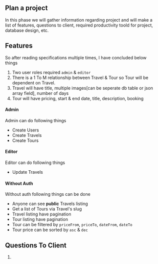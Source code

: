 ## Plan a project
In this phase we will gather information regarding project and will make a list of features, questions to client, required productivity toold for project, database design, etc.

## Features
So after reading specifications multiple times, I have concluded below things

1) Two user roles required `admin` & `editor`
2) There is a 1 To M relationship between Travel & Tour so Tour will be dependent on Travel.
3) Travel will have title, multiple images[can be seperate db table or json array field], number of days
4) Tour will have pricing, start & end date, title, description, booking

#### Admin
Admin can do following things
- Create Users
- Create Travels
- Create Tours

#### Editor
Editor can do following things
- Update Travels

#### Without Auth
Without auth following things can be done
- Anyone can see **public** Travels listing
- Get a list of Tours via Travel's slug
- Travel listing have pagination
- Tour listing have pagination
- Tour can be filtered by `priceFrom`, `priceTo`, `dateFrom`, `dateTo`
- Tour price can be sorted by `asc` & `dec`

## Questions To Client
1) 
